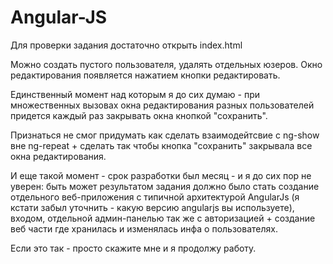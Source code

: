 # Angular-JS
Для проверки задания достаточно открыть index.html

Можно создать пустого пользователя, удалять отдельных юзеров. Окно редактирования появляется нажатием кнопки редактировать. 

Единственный момент над которым я до сих думаю - при множественных вызовах окна редактирования разных пользователей придется каждый раз закрывать окна кнопкой "сохранить".

Признаться не смог придумать как сделать взаимодейтсвие с ng-show вне ng-repeat + сделать так чтобы кнопка "сохранить" закрывала все окна редактирования.

И еще такой момент - срок разработки был месяц - и я до сих пор не уверен: быть может результатом задания должно было стать создание отдельного веб-приложения с типичной архитектурой AngularJs (я кстати забыл уточнить - какую версию angularjs вы используете), входом, отдельной админ-панелью так же с авторизацией + создание веб части где хранилась и изменялась инфа о пользователях. 

Если это так - просто скажите мне и я продолжу работу.
